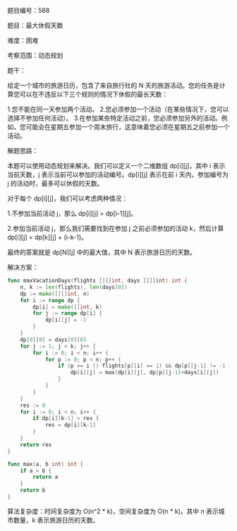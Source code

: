 题目编号：568

题目：最大休假天数

难度：困难

考察范围：动态规划

题干：

给定一个城市的旅游日历，包含了来自旅行社的 N 天的旅游活动。您的任务是计算您可以在不违反以下三个规则的情况下休假的最长天数：

1.您不能在同一天参加两个活动。
2.您必须参加一个活动（在某些情况下，您可以选择不参加任何活动）。
3.在参加某些特定活动之前，您必须参加另外的活动。例如，您可能会在星期五参加一个周末旅行，这意味着您必须在星期五之前参加一个活动。

解题思路：

本题可以使用动态规划来解决。我们可以定义一个二维数组 dp[i][j]，其中 i 表示当前天数，j 表示当前可以参加的活动编号。dp[i][j] 表示在前 i 天内，参加编号为 j 的活动时，最多可以休假的天数。

对于每个 dp[i][j]，我们可以考虑两种情况：

1.不参加当前活动 j，那么 dp[i][j] = dp[i-1][j]。

2.参加当前活动 j，那么我们需要找到在参加 j 之前必须参加的活动 k，然后计算 dp[i][j] = dp[k][j] + (i-k-1)。

最终的答案就是 dp[N][j] 中的最大值，其中 N 表示旅游日历的天数。

解决方案：

```go
func maxVacationDays(flights [][]int, days [][]int) int {
    n, k := len(flights), len(days[0])
    dp := make([][]int, n)
    for i := range dp {
        dp[i] = make([]int, k)
        for j := range dp[i] {
            dp[i][j] = -1
        }
    }
    dp[0][0] = days[0][0]
    for j := 1; j < k; j++ {
        for i := 0; i < n; i++ {
            for p := 0; p < n; p++ {
                if (p == i || flights[p][i] == 1) && dp[p][j-1] != -1 {
                    dp[i][j] = max(dp[i][j], dp[p][j-1]+days[i][j])
                }
            }
        }
    }
    res := 0
    for i := 0; i < n; i++ {
        if dp[i][k-1] > res {
            res = dp[i][k-1]
        }
    }
    return res
}

func max(a, b int) int {
    if a > b {
        return a
    }
    return b
}
```

算法复杂度：时间复杂度为 O(n^2 * k)，空间复杂度为 O(n * k)。其中 n 表示城市数量，k 表示旅游日历的天数。